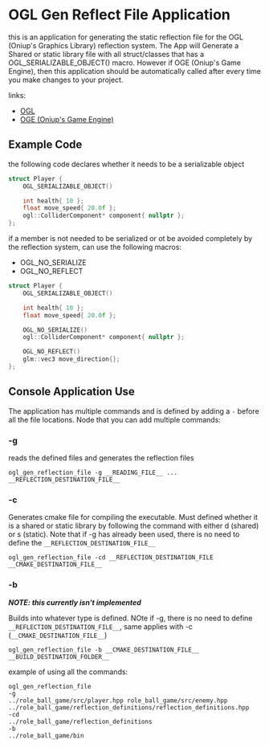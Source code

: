# OGL Gen Reflect File Application

this is an application for generating the static reflection file for the 
OGL (Oniup's Graphics Library) reflection system. The App will Generate a 
Shared or static library file with all struct/classes that has a 
OGL_SERIALIZABLE_OBJECT() macro. However if OGE (Oniup's Game Engine), then 
this application should be automatically called after every time you make 
changes to your project.

links: 

* [OGL](https://github.com/Oniup/ogl.git)
* [OGE (Oniup's Game Engine)](https://github.com/Oniup/oge.git)

## Example Code

the following code declares whether it needs to be a serializable object

```cpp
struct Player {
    OGL_SERIALIZABLE_OBJECT()

    int health{ 10 };
    float move_speed{ 20.0f };
    ogl::ColliderComponent* component{ nullptr };
};
```

if a member is not needed to be serialized or ot be avoided completely by the reflection
system, can use the following macros:

* OGL_NO_SERIALIZE
* OGL_NO_REFLECT

```cpp
struct Player {
    OGL_SERIALIZABLE_OBJECT()

    int health{ 10 };
    float move_speed{ 20.0f };

    OGL_NO_SERIALIZE()
    ogl::ColliderComponent* component{ nullptr };

    OGL_NO_REFLECT()
    glm::vec3 move_direction{};
};
```

## Console Application Use

The application has multiple commands and is defined by adding a ``` - ``` before 
all the file locations. Node that you can add multiple commands:

### -g

reads the defined files and generates the reflection files

```
ogl_gen_reflection_file -g __READING_FILE__ ... __REFLECTION_DESTINATION_FILE__
```

### -c

Generates cmake file for compiling the executable. Must defined whether it is 
a shared or static library by following the command with either d (shared) or s 
(static). Note that if -g has already been used, there is no need to define the 
```__REFLECTION_DESTINATION_FILE__```

```
ogl_gen_reflection_file -cd __REFLECTION_DESTINATION_FILE __CMAKE_DESTINATION_FILE__
```

### -b

***NOTE: this currently isn't implemented***

Builds into whatever type is defined. NOte if -g, there is no need to define 
```__REFLECTION_DESTINATION_FILE__```, same applies with -c 
(```__CMAKE_DESTINATION_FILE__```)

```
ogl_gen_reflection_file -b __CMAKE_DESTINATION_FILE__ __BUILD_DESTINATION_FOLDER__
```

example of using all the commands:

```
ogl_gen_reflection_file 
-g
../role_ball_game/src/player.hpp role_ball_game/src/enemy.hpp 
../role_ball_game/reflection_definitions/reflection_definitions.hpp
-cd
../role_ball_game/reflection_definitions
-b
../role_ball_game/bin
```